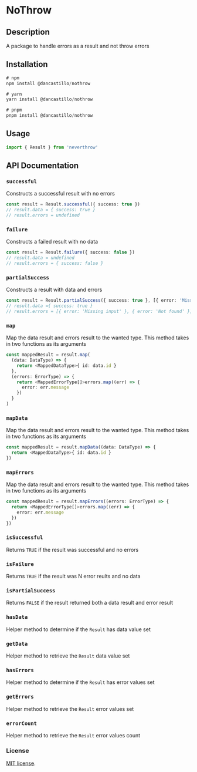 # NoThrow

## Description

A package to handle errors as a result and not throw errors

## Installation

```typescript
# npm
npm install @dancastillo/nothrow

# yarn
yarn install @dancastillo/nothrow

# pnpm
pnpm install @dancastillo/nothrow
```

## Usage

```typescript
import { Result } from 'neverthrow'
```

## API Documentation

### `successful`

Constructs a successful result with no errors

```typescript
const result = Result.successful({ success: true })
// result.data = { success: true }
// result.errors = undefined
```

### `failure`

Constructs a failed result with no data

```typescript
const result = Result.failure({ success: false })
// result.data = undefined
// result.errors = { success: false }
```

### `partialSuccess`

Constructs a result with data and errors

```typescript
const result = Result.partialSuccess({ success: true }, [{ error: 'Missing input' }, { error: 'Not found' }])
// result.data ={ success: true }
// result.errors = [{ error: 'Missing input' }, { error: 'Not found' }]
```

### `map`

Map the data result and errors result to the wanted type. This method takes in two functions as its arguments

```typescript
const mappedResult = result.map(
  (data: DataType) => {
    return <MappedDataType>{ id: data.id }
  },
  (errors: ErrorType) => {
    return <MappedErrorType[]>errors.map((err) => {
      error: err.message
    })
  }
)
```

### `mapData`

Map the data result and errors result to the wanted type. This method takes in two functions as its arguments

```typescript
const mappedResult = result.mapData((data: DataType) => {
  return <MappedDataType>{ id: data.id }
})
```

### `mapErrors`

Map the data result and errors result to the wanted type. This method takes in two functions as its arguments

```typescript
const mappedResult = result.mapErrors((errors: ErrorType) => {
  return <MappedErrorType[]>errors.map((err) => {
    error: err.message
  })
})
```

### `isSuccessful`

Returns `TRUE` if the result was successful and no errors

### `isFailure`

Returns `TRUE` if the result was N error reults and no data

### `isPartialSuccess`

Returns `FALSE` if the result returned both a data result and error result

### `hasData`

Helper method to determine if the `Result` has data value set

### `getData`

Helper method to retrieve the `Result` data value set

### `hasErrors`

Helper method to determine if the `Result` has error values set

### `getErrors`

Helper method to retrieve the `Result` error values set

### `errorCount`

Helper method to retrieve the `Result` error values count

### License

[MIT license](https://github.com/dancastillo/nothrow/blob/main/LICENSE).
